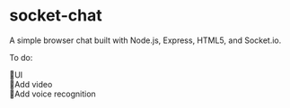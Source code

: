 # socket-chat

A simple browser chat built with Node.js, Express, HTML5, and Socket.io.

To do:

:mushroom:UI
<br />
:mushroom:Add video
<br />
:mushroom:Add voice recognition
